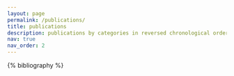 ```yaml
---
layout: page
permalink: /publications/
title: publications
description: publications by categories in reversed chronological order. 
nav: true
nav_order: 2
---
```


<!-- _pages/publications.md -->

<!-- Bibsearch Feature -->

<!--{% include bib_search.liquid %}-->

<div class="publications">

{% bibliography %}

</div>
